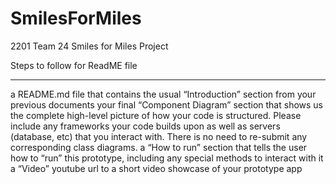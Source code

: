 # SmilesForMiles
2201 Team 24 Smiles for Miles Project


Steps to follow for ReadME file
***************************
a README.md file that contains
the usual “Introduction” section from your previous documents
your final “Component Diagram” section that shows us the complete high-level picture of how your code is structured. Please include any frameworks your code builds upon as well as servers (database, etc) that you interact with. There is no need to re-submit any corresponding class diagrams.
a “How to run” section that tells the user how to “run” this prototype, including any special methods to interact with it
a “Video” youtube url to a short video showcase of your prototype app

